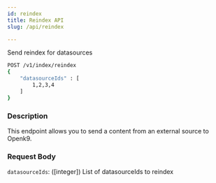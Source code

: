 ```yaml
---
id: reindex
title: Reindex API
slug: /api/reindex

---
```


Send reindex for datasources

```bash
POST /v1/index/reindex
{
	"datasourceIds" : [
		1,2,3,4
	]
}
```

### Description

This endpoint allows you to send a content from an external source to Openk9.

### Request Body

`datasourceIds`: ([integer]) List of datasourceIds to reindex
